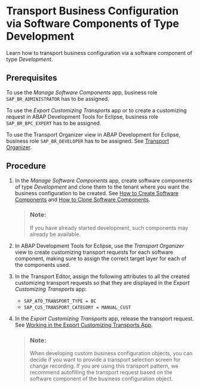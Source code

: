 <!-- loiod801854c951340c396d6cc1900fcaf57 -->

# Transport Business Configuration via Software Components of Type Development

Learn how to transport business configuration via a software component of type *Development*.



<a name="loiod801854c951340c396d6cc1900fcaf57__prereq_vfk_yjw_wsb"/>

## Prerequisites

To use the *Manage Software Components* app, business role `SAP_BR_ADMINISTRATOR` has to be assigned.

To use the *Export Customizing Transports* app or to create a customizing request in ABAP Development Tools for Eclipse, business role `SAP_BR_BPC_EXPERT` has to be assigned.

To use the Transport Organizer view in ABAP Development for Eclipse, business role `SAP_BR_DEVELOPER` has to be assigned. See [Transport Organizer](https://help.sap.com/docs/btp/sap-abap-development-user-guide/transport-organizer?version=Cloud).



<a name="loiod801854c951340c396d6cc1900fcaf57__steps_wfk_yjw_wsb"/>

## Procedure

1.  In the *Manage Software Components* app, create software components of type *Development* and clone them to the tenant where you want the business configuration to be created. See [How to Create Software Components](https://help.sap.com/docs/btp/sap-business-technology-platform/how-to-create-software-components?version=Cloud) and [How to Clone Software Components](https://help.sap.com/docs/btp/sap-business-technology-platform/how-to-clone-software-components?version=Cloud).

    > ### Note:  
    > If you have already started development, such components may already be available.

2.  In ABAP Development Tools for Eclipse, use the *Transport Organizer* view to create customizing transport requests for each software component, making sure to assign the correct target layer for each of the components used.

3.  In the Transport Editor, assign the following attributes to all the created customizing transport requests so that they are displayed in the *Export Customizing Transports* app:

    -   `SAP_ATO_TRANSPORT_TYPE = BC`
    -   `SAP_CUS_TRANSPORT_CATEGORY = MANUAL_CUST`

4.  In the *Export Customizing Transports* app, release the transport request. See [Working in the Export Customizing Transports App](https://help.sap.com/docs/btp/sap-business-technology-platform/working-in-export-customizing-transports-app?version=Cloud).

    > ### Note:  
    > When developing custom business configuration objects, you can decide if you want to provide a transport selection screen for change recording. If you are using this transport pattern, we recommend autofilling the transport request based on the software component of the business configuration object.


